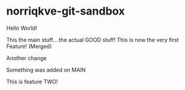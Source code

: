 # norriqkve-git-sandbox
Hello World!


This the main stuff... the actual GOOD stuff!
This is now the very first Feature! (Merged)

Another change


Something was added on MAIN

This is feature TWO!
